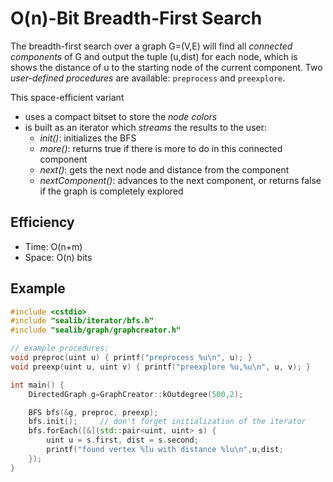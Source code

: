 O(n)-Bit Breadth-First Search
===
The breadth-first search over a graph G=(V,E) will find all *connected components* of G and output the tuple (u,dist) for each node, which is shows the distance of u to the starting node of the current component. Two *user-defined procedures* are available: `preprocess` and `preexplore`.

This space-efficient variant
- uses a compact bitset to store the *node colors*
- is built as an iterator which *streams* the results to the user:
	- *init()*: initializes the BFS
	- *more()*: returns true if there is more to do in this connected component
	- *next()*: gets the next node and distance from the component
	- *nextComponent()*: advances to the next component, or returns false if the graph is completely explored

## Efficiency
* Time: O(n+m)
* Space: O(n) bits

## Example
```cpp
#include <cstdio>
#include "sealib/iterator/bfs.h"
#include "sealib/graph/graphcreator.h"

// example procedures:
void preproc(uint u) { printf("preprocess %u\n", u); }
void preexp(uint u, uint v) { printf("preexplore %u,%u\n", u, v); }

int main() {
    DirectedGraph g=GraphCreator::kOutdegree(500,2);

    BFS bfs(&g, preproc, preexp);
    bfs.init();		// don't forget initialization of the iterator
    bfs.forEach([&](std::pair<uint, uint> s) { 
        uint u = s.first, dist = s.second;
        printf("found vertex %lu with distance %lu\n",u,dist;
    });
}
```
